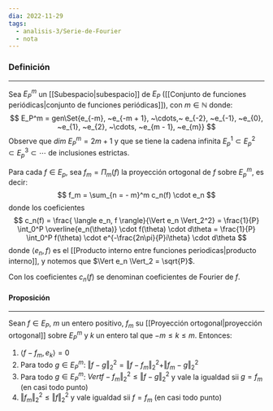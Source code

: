 ```yaml
---
dia: 2022-11-29
tags:
  - analisis-3/Serie-de-Fourier
  - nota
---
```

### Definición
---
Sea $E_P^m$ un [[Subespacio|subespacio]] de $E_P$ ([[Conjunto de funciones periódicas|conjunto de funciones periódicas]]), con $m \in \mathbb{N}$ donde: $$ E_P^m = gen\Set{e_{-m}, ~e_{-m + 1}, ~\cdots,~ e_{-2}, ~e_{-1}, ~e_{0}, ~e_{1}, ~e_{2}, ~\cdots, ~e_{m - 1}, ~e_{m}} $$
Observe que $dim~E_P^m = 2m + 1$ y que se tiene la cadena infinita $E_p^1 \subset E_p^2 \subset E_p^3 \subset \cdots$ de inclusiones estrictas.

Para cada $f \in E_p$, sea $f_m = \Pi_m(f)$ la proyección ortogonal de $f$ sobre $E_p^m$, es decir: $$ f_m = \sum_{n = - m}^m c_n(f) \cdot e_n $$ donde los coeficientes $$ c_n(f) = \frac{ \langle e_n, f \rangle}{\Vert e_n \Vert_2^2} = \frac{1}{P} \int_0^P \overline{e_n(\theta)} \cdot f(\theta) \cdot d\theta = \frac{1}{P} \int_0^P f(\theta) \cdot e^{-\frac{2n\pi}{P}i\theta} \cdot d\theta $$ donde $\langle e_n, f \rangle$ es el [[Producto interno entre funciones periodicas|producto interno]], y notemos que $\Vert e_n \Vert_2 = \sqrt{P}$.

Con los coeficientes $c_n(f)$ se denominan coeficientes de Fourier de $f$.

#### Proposición
---
Sean $f \in E_P$, $m$ un entero positivo, $f_m$ su [[Proyección ortogonal|proyección ortogonal]] sobre $E_P^m$ y $k$ un entero tal que $-m \le k \le m$. Entonces:

1) $\langle f - f_m, e_k \rangle = 0$
2) Para todo $g \in E_P^m$: $\Vert f - g \Vert_2^2 = \Vert f - f_m \Vert_2^2 + \Vert f_m - g \Vert_2^2$
3) Para todo $g \in E_P^m$: $Vert f - f_m \Vert_2^2 \le \Vert f - g \Vert_2^2$ y vale la igualdad sii $g = f_m$ (en casi todo punto)
4) $\Vert f_m \Vert_2^2 \le \Vert f \Vert_2^2$ y vale igualdad sii $f = f_m$ (en casi todo punto)